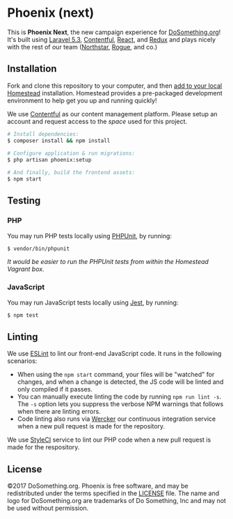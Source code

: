 # Phoenix (next)


This is __Phoenix Next__, the new campaign experience for [DoSomething.org](https://www.dosomething.org)! It's built using [Laravel 5.3](https://laravel.com/docs/5.3), [Contentful](https://www.contentful.com), [React](https://reactjs.com/), and [Redux](http://redux.js.org) and plays nicely with the rest of our team ([Northstar](https://github.com/DoSomething/northstar), [Rogue](https://github.com/DoSomething/rogue), and co.)


## Installation

Fork and clone this repository to your computer, and then [add to your local Homestead](https://github.com/DoSomething/communal-docs/tree/master/Homestead) installation. Homestead provides a pre-packaged development environment to help get you up and running quickly! 

We use [Contentful](https://www.contentful.com/) as our content management platform. Please setup an account and request access to the _space_ used for this project.

```sh
# Install dependencies:
$ composer install && npm install
    
# Configure application & run migrations:
$ php artisan phoenix:setup

# And finally, build the frontend assets:
$ npm start
```

## Testing

### PHP

You may run PHP tests locally using [PHPUnit](https://github.com/sebastianbergmann/phpunit), by running:

```sh
$ vendor/bin/phpunit
```

_It would be easier to run the PHPUnit tests from within the Homestead Vagrant box._

### JavaScript

You may run JavaScript tests locally using [Jest](https://github.com/facebook/jest), by running:

```sh
$ npm test
```


## Linting

We use [ESLint](http://eslint.org/) to lint our front-end JavaScript code. It runs in the following scenarios:
- When using the `npm start` command, your files will be "watched" for changes, and when a change is detected, the JS code will be linted and only compiled if it passes.
- You can manually execute linting the code by running `npm run lint -s`. The `-s` option lets you suppress the verbose NPM warnings that follows when there are linting errors.
- Code linting also runs via [Wercker](http://www.wercker.com/) our continuous integration service when a new pull request is made for the repository.

We use [StyleCI](https://styleci.io/repos/75642790) service to lint our PHP code when a new pull request is made for the respository.


## License
&copy;2017 DoSomething.org. Phoenix is free software, and may be redistributed under the terms specified
in the [LICENSE](https://github.com/DoSomething/phoenix/blob/dev/LICENSE) file. The name and logo for
DoSomething.org are trademarks of Do Something, Inc and may not be used without permission.
